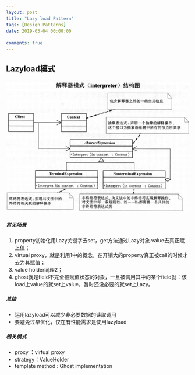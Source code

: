 ```yaml
---
layout: post
title: "Lazy load Pattern"
tags: [Design Patterns]
date: 2019-03-04 00:00:00

comments: true
---  
```


## Lazyload模式  



![interpreter](/assets/gallery/interpreter.png)    

##### 常见场景  

1. property初始化用Lazy<T>关键字去set，get方法通过Lazy<T>对象.value去真正赋上值；  
2. virtual proxy，就是利用1中的概念，在开销大的property真正被call的时候才去为其赋值；
3. value holder同理2；
4. ghost就是field不完全被赋值状态的对象，一旦被调用其中的某个field就：该load上value的就set上value，暂时还没必要的就set上Lazy<T>。

<!--more-->  

##### 总结  

- 运用lazyload可以减少非必要数据的读取调用  
- 要避免过早优化，仅在有性能需求是使用lazyload

##### 相关模式  

- proxy ：virtual proxy
- strategy：ValueHolder
- template method : Ghost implementation